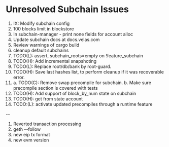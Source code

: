# Unresolved Subchain Issues

1. IX: Modify subchain config
2. 100 blocks limit in blockstore
3. In subchain-manager - print none fields for account alloc
4. Update subchain docs at docs.velas.com
5. Review warnings of cargo build
6. cleanup default subchains
7. TODO(L): assert, subchain_roots=empty on !feature_subchain
8. TODO(H): Add incremental snapshoting
9. TODO(L): Replace root/db/bank by root-guard.
10. TODO(H): Save last hashes list, to perform cleanup if it was recoverable error.
11. a. TODO(C): Remove swap precompile for subchain.
    b. Make sure precompile section is covered with tests
12. TODO(H): Add support of block_by_num state on subchain
13. TODO(H): get from state account
14. TODO:(L): activate updated precompiles through a runtime feature

--

1.  Reverted transaction processing 
2.  geth --follow
3.  new eip tx format
4.  new evm version
